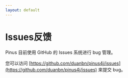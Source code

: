 ```yaml
---
layout: default
---
```

# Issues反馈

Pinus 目前使用 GitHub 的 Issues 系统进行 bug 管理。

您可以访问 [https://github.com/duanbn/pinus4j/issues](https://github.com/duanbn/pinus4j/issues) 来提交 bug。
